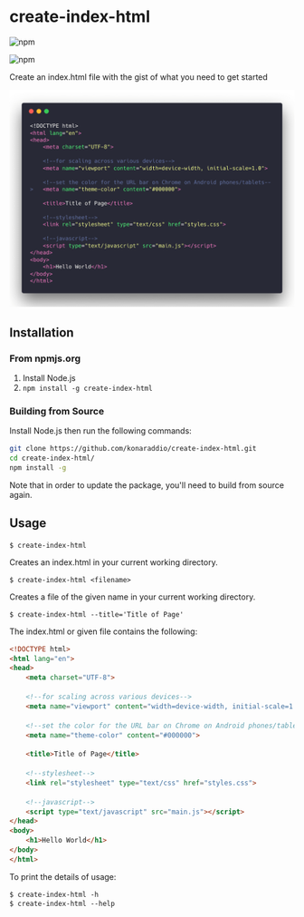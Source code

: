 # create-index-html
![npm](https://img.shields.io/npm/v/create-index-html.svg?style=for-the-badge)

![npm](https://img.shields.io/npm/dt/create-index-html.svg)

Create an index.html file with the gist of what you need to get started

![Screenshot of index.html](html_output.png)

## Installation

### From npmjs.org
1. Install Node.js
2. `npm install -g create-index-html`

### Building from Source 
Install Node.js then run the following commands:

```bash
git clone https://github.com/konaraddio/create-index-html.git 
cd create-index-html/
npm install -g
```

Note that in order to update the package, you'll need to build from source again.

## Usage
```
$ create-index-html
```
Creates an index.html in your current working directory. 
```
$ create-index-html <filename>
```
Creates a file of the given name in your current working directory. 
```
$ create-index-html --title='Title of Page'
```
The index.html or given file contains the following:
```html
<!DOCTYPE html>
<html lang="en">
<head>
    <meta charset="UTF-8">

    <!--for scaling across various devices-->
    <meta name="viewport" content="width=device-width, initial-scale=1.0"> 

    <!--set the color for the URL bar on Chrome on Android phones/tablets-->
    <meta name="theme-color" content="#000000">

    <title>Title of Page</title> 

    <!--stylesheet--> 
    <link rel="stylesheet" type="text/css" href="styles.css">

    <!--javascript-->
    <script type="text/javascript" src="main.js"></script>
</head>
<body>
    <h1>Hello World</h1>
</body>
</html>
```
To print the details of usage: 
```
$ create-index-html -h
$ create-index-html --help
```